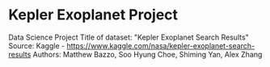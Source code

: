 # Kepler Exoplanet Project
Data Science Project
Title of dataset: "Kepler Exoplanet Search Results"
Source: Kaggle -  https://www.kaggle.com/nasa/kepler-exoplanet-search-results 
Authors: Matthew Bazzo, Soo Hyung Choe, Shiming Yan, Alex Zhang 
